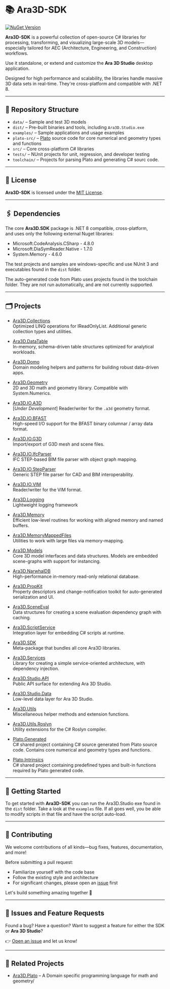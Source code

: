 # 📚 Ara3D-SDK

[![NuGet Version](https://img.shields.io/nuget/v/Ara3D.SDK)](https://www.nuget.org/packages/Ara3D.SDK)

**Ara3D-SDK** is a powerful collection of open-source C# libraries for processing, transforming, and visualizing large-scale 3D models—especially tailored for AEC (Architecture, Engineering, and Construction) workflows.

Use it standalone, or extend and customize the **Ara 3D Studio** desktop application.

Designed for high performance and scalability, the libraries handle massive 3D data sets in real-time. They're cross-platform and compatible with .NET 8.

<!--
---

## 🖥️ Ara 3D Studio

**Ara 3D Studio** is a Windows desktop application included in this repository as a pre-built binary (`Ara3D.Studio.exe`). It allows you to:

- View, import, and export large-scale 3D models
- Create and manipulate geometry interactively
- Extend functionality via plugins and scripting

Once registered, the software is free to use for any purpose, including commercial work.

➡️ To get started, download and run `Ara3D.Studio.exe` from the `dist/` folder.
-->

---

## 📁 Repository Structure

- `data/` – Sample and test 3D models
- `dist/` – Pre-built binaries and tools, including `Ara3D.Studio.exe`
- `examples/` – Sample applications and usage examples
- `plato-src/` – [Plato](https://github.com/ara3d/plato) source code for core numerical and geometry types and functions 
- `src/` – Core cross-platform C# libraries
- `tests/` – NUnit projects for unit, regression, and developer testing
- `toolchain/` – Projects for parsing Plato and generating C# sourc code. 

---

## 📜 License

**Ara3D-SDK** is licensed under the [MIT License](LICENSE).

---

## 🖇️ Dependencies 

The core **Ara3D.SDK** package is .NET 8 compatible, cross-platform,  
and uses only the following external Nuget libraries:

- Microsoft.CodeAnalysis.CSharp - 4.8.0
- Microsoft.DiaSymReader.Native - 1.7.0
- System.Memory - 4.6.0

The test projects and samples are windows-specific and use NUnit 3 and executables found 
in the `dist` folder.

The auto-generated code from Plato uses projects found in the toolchain folder. 
They are not run automatically, and are not currently supported. 

---

## 🗂️ Projects

- [Ara3D.Collections](https://github.com/ara3d/ara3d-sdk/tree/main/src/Ara3D.Collections)  
  Optimized LINQ operations for IReadOnlyList. Additional generic collection types and utilities.

- [Ara3D.DataTable](https://github.com/ara3d/ara3d-sdk/tree/main/src/Ara3D.DataTable)  
  In-memory, schema-driven table structures optimized for analytical workloads.

- [Ara3D.Domo](https://github.com/ara3d/ara3d-sdk/tree/main/src/Ara3D.Domo)  
  Domain modeling helpers and patterns for building robust data-driven apps.

- [Ara3D.Geometry](https://github.com/ara3d/ara3d-sdk/tree/main/src/Ara3D.Geometry)  
  2D and 3D math and geometry library. Compatible with System.Numerics.

- [Ara3D.IO.A3D](https://github.com/ara3d/ara3d-sdk/tree/main/src/Ara3D.IO.A3D)  
  [*Under Development*] Reader/writer for the `.a3d` geometry format.

- [Ara3D.IO.BFAST](https://github.com/ara3d/ara3d-sdk/tree/main/src/Ara3D.IO.BFAST)  
  High-speed I/O support for the BFAST binary columnar / array data format.

- [Ara3D.IO.G3D](https://github.com/ara3d/ara3d-sdk/tree/main/src/Ara3D.IO.G3D)  
  Import/export of G3D mesh and scene files.

- [Ara3D.IO.IfcParser](https://github.com/ara3d/ara3d-sdk/tree/main/src/Ara3D.IO.IfcParser)  
  IFC STEP-based BIM file parser with object graph mapping.

- [Ara3D.IO.StepParser](https://github.com/ara3d/ara3d-sdk/tree/main/src/Ara3D.IO.StepParser)  
  Generic STEP file parser for CAD and BIM interoperability.

- [Ara3D.IO.VIM](https://github.com/ara3d/ara3d-sdk/tree/main/src/Ara3D.IO.VIM)  
  Reader/writer for the VIM format.

- [Ara3D.Logging](https://github.com/ara3d/ara3d-sdk/tree/main/src/Ara3D.Logging)  
  Lightweight logging framework 

- [Ara3D.Memory](https://github.com/ara3d/ara3d-sdk/tree/main/src/Ara3D.Memory)  
  Efficient low-level routines for working with aligned memory and named buffers.

- [Ara3D.MemoryMappedFiles](https://github.com/ara3d/ara3d-sdk/tree/main/src/Ara3D.MemoryMappedFiles)  
  Utilities to work with large files via memory-mapping.

- [Ara3D.Models](https://github.com/ara3d/ara3d-sdk/tree/main/src/Ara3D.Models)  
  Core 3D model interfaces and data structures. Models are embedded scene-graphs with support for instancing.

- [Ara3D.NarwhalDB](https://github.com/ara3d/ara3d-sdk/tree/main/src/Ara3D.NarwhalDB)  
  High-performance in-memory read-only relational database.

- [Ara3D.PropKit](https://github.com/ara3d/ara3d-sdk/tree/main/src/Ara3D.PropKit)  
  Property descriptors and change-notification toolkit for auto-generated serialization and UI.

- [Ara3D.SceneEval](https://github.com/ara3d/ara3d-sdk/tree/main/src/Ara3D.SceneEval)  
  Data structures for creating a scene evaluation dependency graph with caching. 

- [Ara3D.ScriptService](https://github.com/ara3d/ara3d-sdk/tree/main/src/Ara3D.ScriptService)  
  Integration layer for embedding C# scripts at runtime.

- [Ara3D.SDK](https://github.com/ara3d/ara3d-sdk/tree/main/src/Ara3D.SDK)  
  Meta-package that bundles all core Ara3D libraries.

- [Ara3D.Services](https://github.com/ara3d/ara3d-sdk/tree/main/src/Ara3D.Services)  
  Library for creating a simple service-oriented architecture, with dependency injection.

- [Ara3D.Studio.API](https://github.com/ara3d/ara3d-sdk/tree/main/src/Ara3D.Studio.API)  
  Public API surface for extending Ara 3D Studio.

- [Ara3D.Studio.Data](https://github.com/ara3d/ara3d-sdk/tree/main/src/Ara3D.Studio.Data)  
  Low-level data layer for Ara 3D Studio.

- [Ara3D.Utils](https://github.com/ara3d/ara3d-sdk/tree/main/src/Ara3D.Utils)  
  Miscellaneous helper methods and extension functions.

- [Ara3D.Utils.Roslyn](https://github.com/ara3d/ara3d-sdk/tree/main/src/Ara3D.Utils.Roslyn)  
  Utility extensions for the C# Roslyn compiler.

- [Plato.Generated](https://github.com/ara3d/ara3d-sdk/tree/main/src/Plato.Generated)  
  C# shared project containing C# source generated from Plato source code. Contains core numerical and geometry types and functions.

- [Plato.Intrinsics](https://github.com/ara3d/ara3d-sdk/tree/main/src/Plato.Intrinsics)  
  C# shared project containing predefined types and built-in functions required by Plato generated code.

---

## 🚀 Getting Started

To get started with **Ara3D-SDK** you can run the Ara3D.Studio exe found in the `dist` folder. Take a look at the `examples` file.
If all goes well, you be able to modify scripts in that file and have the script auto-load.

---

## 🤝 Contributing

We welcome contributions of all kinds—bug fixes, features, documentation, and more!

Before submitting a pull request:
- Familiarize yourself with the code base
- Follow the existing style and architecture
- For significant changes, please open an [issue](https://github.com/ara3d/ara3d-sdk/issues) first

Let's build something amazing together 🚀

---

## 🐞 Issues and Feature Requests

Found a bug? Have a question? Want to suggest a feature for either the SDK or **Ara 3D Studio**?

👉 [Open an issue](https://github.com/ara3d/ara3d-sdk/issues) and let us know!

---

## 🔗 Related Projects

- [Ara3D.Plato](https://github.com/cdiggins/plato) – A Domain specific programming language for math and geometry/
